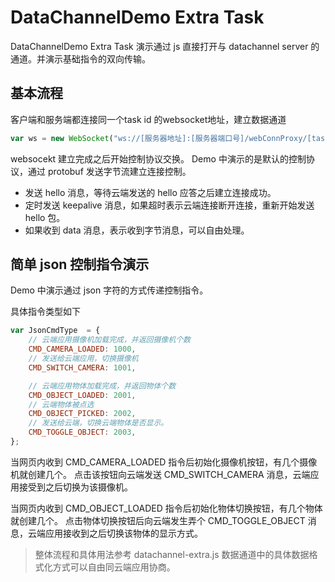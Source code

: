 # DataChannelDemo Extra Task

DataChannelDemo Extra Task 演示通过 js 直接打开与 datachannel server 的通道。并演示基础指令的双向传输。

## 基本流程

客户端和服务端都连接同一个task id 的websocket地址，建立数据通道

```javascript
var ws = new WebSocket("ws://[服务器地址]:[服务器端口号]/webConnProxy/[taskId]");
```

websocekt 建立完成之后开始控制协议交换。 Demo 中演示的是默认的控制协议，通过 protobuf 发送字节流建立连接控制。

* 发送 hello 消息，等待云端发送的 hello 应答之后建立连接成功。
* 定时发送 keepalive 消息，如果超时表示云端连接断开连接，重新开始发送 hello 包。
* 如果收到 data 消息，表示收到字节消息，可以自由处理。

## 简单 json 控制指令演示

Demo 中演示通过 json 字符的方式传递控制指令。

具体指令类型如下

```javascript
var JsonCmdType  = {
    // 云端应用摄像机加载完成，并返回摄像机个数
    CMD_CAMERA_LOADED: 1000,
    // 发送给云端应用，切换摄像机
    CMD_SWITCH_CAMERA: 1001,

    // 云端应用物体加载完成，并返回物体个数
    CMD_OBJECT_LOADED: 2001,
    // 云端物体被点选
    CMD_OBJECT_PICKED: 2002,
    // 发送给云端，切换云端物体是否显示。
    CMD_TOGGLE_OBJECT: 2003,
};
```

当网页内收到 CMD_CAMERA_LOADED 指令后初始化摄像机按钮，有几个摄像机就创建几个。
点击该按钮向云端发送 CMD_SWITCH_CAMERA 消息，云端应用接受到之后切换为该摄像机。

当网页内收到 CMD_OBJECT_LOADED 指令后初始化物体切换按钮，有几个物体就创建几个。
点击物体切换按钮后向云端发生弄个 CMD_TOGGLE_OBJECT 消息，云端应用接收到之后切换该物体的显示方式。

> 整体流程和具体用法参考 datachannel-extra.js
> 数据通道中的具体数据格式化方式可以自由同云端应用协商。

